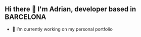 ## Hi there 👋 I'm Adrian, developer based in BARCELONA

- 🔭 I’m currently working on my personal portfolio


